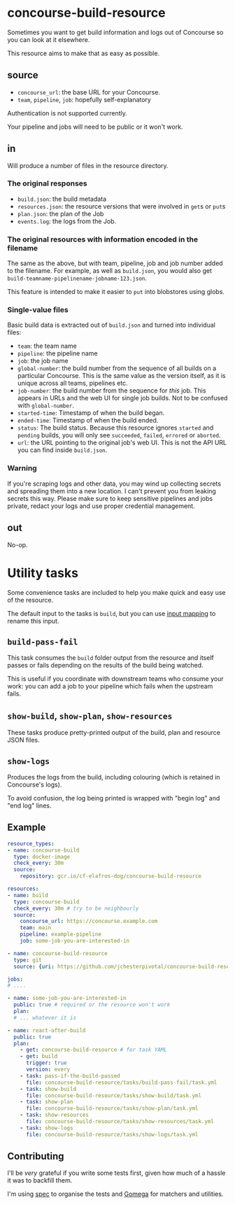 # concourse-build-resource

Sometimes you want to get build information and logs out of Concourse so you can look at it elsewhere. 

This resource aims to make that as easy as possible.

## source

* `concourse_url`: the base URL for your Concourse.
* `team`, `pipeline`, `job`: hopefully self-explanatory

Authentication is not supported currently. 

Your pipeline and jobs will need to be public or it won't work.

## in

Will produce a number of files in the resource directory.

### The original responses

* `build.json`: the build metadata
* `resources.json`: the resource versions that were involved in `get`s or `put`s
* `plan.json`: the plan of the Job
* `events.log`: the logs from the Job.

### The original resources with information encoded in the filename

The same as the above, but with team, pipeline, job and job number added to the filename.
For example, as well as `build.json`, you would also get `build-teamname-pipelinename-jobname-123.json`.

This feature is intended to make it easier to `put` into blobstores using globs.

### Single-value files

Basic build data is extracted out of `build.json` and turned into individual files:

* `team`: the team name
* `pipeline`: the pipeline name
* `job`: the job name
* `global-number`: the build number from the sequence of all builds on a particular Concourse.
   This is the same value as the version itself, as it is unique across all teams, pipelines etc.
* `job-number`: the build number from the sequence for _this_ job. This appears in URLs and the
   web UI for single job builds. Not to be confused with `global-number`.
* `started-time`: Timestamp of when the build began.
* `ended-time`: Timestamp of when the build ended.
* `status`: The build status. Because this resource ignores `started` and `pending` builds, you will
   only see `succeeded`, `failed`, `errored` or `aborted`.
* `url`: the URL pointing to the original job's web UI. This is not the API URL you can find inside `build.json`.

### Warning

If you're scraping logs and other data, you may wind up collecting secrets and spreading them into a new location.
I can't prevent you from leaking secrets this way. Please make sure to keep sensitive pipelines and jobs private,
redact your logs and use proper credential management.

## out

No-op.

# Utility tasks

Some convenience tasks are included to help you make quick and easy use of the resource.

The default input to the tasks is `build`, but you can use 
[input mapping](https://concourse-ci.org/task-step.html#input_mapping) to rename this input.

## `build-pass-fail`

This task consumes the `build` folder output from the resource and itself passes or fails depending 
on the results of the build being watched.

This is useful if you coordinate with downstream teams who consume your work: you can add a job to your pipeline
which fails when the upstream fails.

## `show-build`, `show-plan`, `show-resources`

These tasks produce pretty-printed output of the build, plan and resource JSON files.

## `show-logs`

Produces the logs from the build, including colouring (which is retained in Concourse's logs).

To avoid confusion, the log being printed is wrapped with "begin log" and "end log" lines.

## Example

```yaml
resource_types:
- name: concourse-build
  type: docker-image
  check_every: 30m
  source:
    repository: gcr.io/cf-elafros-dog/concourse-build-resource

resources:
- name: build
  type: concourse-build
  check_every: 30m # try to be neighbourly
  source:
    concourse_url: https://concourse.example.com
    team: main
    pipeline: example-pipeline
    job: some-job-you-are-interested-in

- name: concourse-build-resource
  type: git
  source: {uri: https://github.com/jchesterpivotal/concourse-build-resource.git}

jobs:
# ....

- name: some-job-you-are-interested-in
  public: true # required or the resource won't work
  plan:
  # ... whatever it is

- name: react-after-build
  public: true
  plan:
    - get: concourse-build-resource # for task YAML
    - get: build
      trigger: true
      version: every
    - task: pass-if-the-build-passed
      file: concourse-build-resource/tasks/build-pass-fail/task.yml
    - task: show-build
      file: concourse-build-resource/tasks/show-build/task.yml
    - task: show-plan
      file: concourse-build-resource/tasks/show-plan/task.yml
    - task: show-resources
      file: concourse-build-resource/tasks/show-resources/task.yml
    - task: show-logs
      file: concourse-build-resource/tasks/show-logs/task.yml
```

## Contributing

I'll be _very_ grateful if you write some tests first, given how much of a hassle it was to backfill them.

I'm using [spec](https://github.com/sclevine/spec) to organise the tests and
[Gomega](https://github.com/onsi/gomega) for matchers and utilities.
